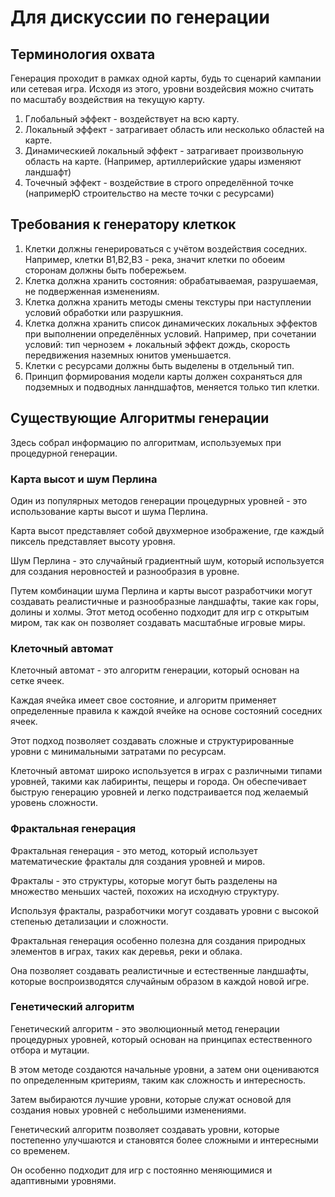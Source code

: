 # Для дискуссии по генерации

## Терминология охвата

Генерация проходит в рамках одной карты, будь то сценарий кампании или сетевая игра. Исходя из этого, уровни воздейсвия можно считать по масштабу воздействия на текущую карту. 

1. Глобальный эффект - воздействует на всю карту.
2. Локальный эффект - затрагивает область или несколько областей на карте.
3. Динамическией локальный эффект - затрагивает произвольную область на карте. (Например, артиллерийские удары изменяют ландшафт)
4. Точечный эффект - воздействие в строго определённой точке (напримерЮ строительство на месте точки с ресурсами)

## Требования к генератору клеткок

1. Клетки должны генерироваться с учётом воздействия соседних. Например, клетки В1,В2,В3 - река, значит клетки по обоеим сторонам должны быть побережьем.
2. Клетка должна хранить состояния: обрабатываемая, разрушаемая, не подверженная изменениям. 
3. Клетка должна хранить методы смены текстуры при наступлении условий обработки или разрушкния. 
4. Клетка должна хранить список динамических локальных эффектов при выполнении определённых условий. Например, при сочетании условий: тип чернозем + локальный эффект дождь, скорость передвижения наземных юнитов уменьшается.
5. Клетки с ресурсами должны быть выделены в отдельный тип.
6. Принцип формирования модели карты должен сохраняться для подземных и подводных ланндшафтов, меняется только тип клетки.

## Существующие Алгоритмы генерации

Здесь собрал информацию по алгоритмам, используемых при процедурной генерации. 

### Карта высот и шум Перлина

Один из популярных методов генерации процедурных уровней - это использование карты высот и шума Перлина. 

Карта высот представляет собой двухмерное изображение, где каждый пиксель представляет высоту уровня. 

Шум Перлина - это случайный градиентный шум, который используется для создания неровностей и разнообразия в уровне.

Путем комбинации шума Перлина и карты высот разработчики могут создавать реалистичные и разнообразные ландшафты, такие как горы, долины и холмы. Этот метод особенно подходит для игр с открытым миром, так как он позволяет создавать масштабные игровые миры.

### Клеточный автомат

Клеточный автомат - это алгоритм генерации, который основан на сетке ячеек. 

Каждая ячейка имеет свое состояние, и алгоритм применяет определенные правила к каждой ячейке на основе состояний соседних ячеек.

Этот подход позволяет создавать сложные и структурированные уровни с минимальными затратами по ресурсам.

Клеточный автомат широко используется в играх с различными типами уровней, такими как лабиринты, пещеры и города. Он обеспечивает быструю генерацию уровней и легко подстраивается под желаемый уровень сложности.

### Фрактальная генерация

Фрактальная генерация - это метод, который использует математические фракталы для создания уровней и миров. 

Фракталы - это структуры, которые могут быть разделены на множество меньших частей, похожих на исходную структуру. 

Используя фракталы, разработчики могут создавать уровни с высокой степенью детализации и сложности.

Фрактальная генерация особенно полезна для создания природных элементов в играх, таких как деревья, реки и облака. 

Она позволяет создавать реалистичные и естественные ландшафты, которые воспроизводятся случайным образом в каждой новой игре.

### Генетический алгоритм

Генетический алгоритм - это эволюционный метод генерации процедурных уровней, который основан на принципах естественного отбора и мутации.

В этом методе создаются начальные уровни, а затем они оцениваются по определенным критериям, таким как сложность и интересность. 

Затем выбираются лучшие уровни, которые служат основой для создания новых уровней с небольшими изменениями.

Генетический алгоритм позволяет создавать уровни, которые постепенно улучшаются и становятся более сложными и интересными со временем. 

Он особенно подходит для игр с постоянно меняющимися и адаптивными уровнями.



